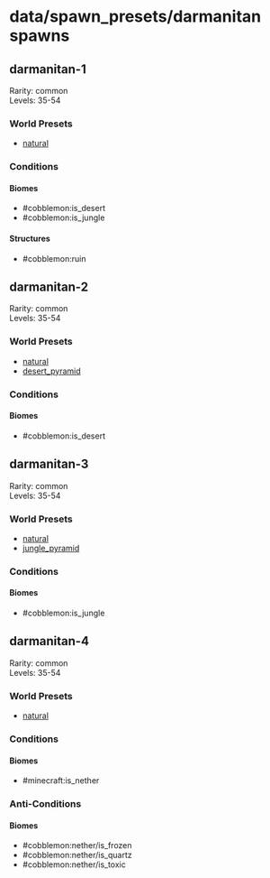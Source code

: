 # data/spawn_presets/darmanitan spawns  
  
## darmanitan-1  
Rarity: common  
Levels: 35-54  
  
### World Presets  
* [natural](/data/world_presets/natural.md)  
  
### Conditions  
  
#### Biomes  
  * #cobblemon:is_desert
  * #cobblemon:is_jungle
  
  
#### Structures  
  * #cobblemon:ruin
  
  
## darmanitan-2  
Rarity: common  
Levels: 35-54  
  
### World Presets  
* [natural](/data/world_presets/natural.md)  
* [desert_pyramid](/data/world_presets/desert_pyramid.md)  
  
### Conditions  
  
#### Biomes  
  * #cobblemon:is_desert
  
  
## darmanitan-3  
Rarity: common  
Levels: 35-54  
  
### World Presets  
* [natural](/data/world_presets/natural.md)  
* [jungle_pyramid](/data/world_presets/jungle_pyramid.md)  
  
### Conditions  
  
#### Biomes  
  * #cobblemon:is_jungle
  
  
## darmanitan-4  
Rarity: common  
Levels: 35-54  
  
### World Presets  
* [natural](/data/world_presets/natural.md)  
  
### Conditions  
  
#### Biomes  
  * #minecraft:is_nether
  
  
### Anti-Conditions  
  
#### Biomes  
  * #cobblemon:nether/is_frozen
  * #cobblemon:nether/is_quartz
  * #cobblemon:nether/is_toxic
  
